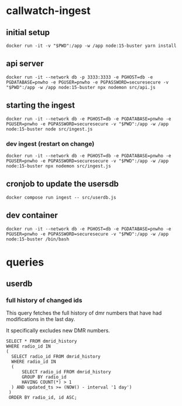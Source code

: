 # callwatch-ingest

## initial setup

```
docker run -it -v "$PWD":/app -w /app node:15-buster yarn install
```

## api server

```
docker run -it --network db -p 3333:3333 -e PGHOST=db -e PGDATABASE=pnwho -e PGUSER=pnwho -e PGPASSWORD=securesecure -v "$PWD":/app -w /app node:15-buster npx nodemon src/api.js
```

## starting the ingest

```
docker run -it --network db -e PGHOST=db -e PGDATABASE=pnwho -e PGUSER=pnwho -e PGPASSWORD=securesecure -v "$PWD":/app -w /app node:15-buster node src/ingest.js
```

### dev ingest (restart on change)

```
docker run -it --network db -e PGHOST=db -e PGDATABASE=pnwho -e PGUSER=pnwho -e PGPASSWORD=securesecure -v "$PWD":/app -w /app node:15-buster npx nodemon src/ingest.js
```

## cronjob to update the usersdb

```
docker compose run ingest -- src/userdb.js
```

## dev container

```
docker run -it --network db -e PGHOST=db -e PGDATABASE=pnwho -e PGUSER=pnwho -e PGPASSWORD=securesecure -v "$PWD":/app -w /app node:15-buster /bin/bash
```
# queries

## userdb

### full history of changed ids

This query fetches the full history of dmr numbers that have had
modifications in the last day.

It specifically excludes new DMR numbers.

```
SELECT * FROM dmrid_history
WHERE radio_id IN
(
  SELECT radio_id FROM dmrid_history
  WHERE radio_id IN
  (
	  SELECT radio_id FROM dmrid_history
	  GROUP BY radio_id
      HAVING COUNT(*) > 1
  ) AND updated_ts >= (NOW() - interval '1 day')
 )
 ORDER BY radio_id, id ASC;
```
